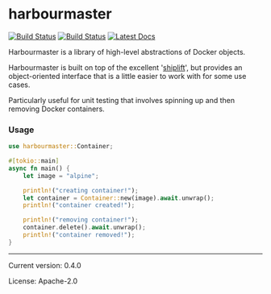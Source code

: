 
# harbourmaster

[![Build Status](https://travis-ci.org/danieleades/harbourmaster.svg?branch=master)](https://travis-ci.org/danieleades/harbourmaster)
[![Build Status](https://travis-ci.org/danieleades/harbourmaster.svg?branch=master)](https://travis-ci.org/danieleades/harbourmaster)
[![Latest Docs](https://docs.rs/harbourmaster/badge.svg)](https://docs.rs/harbourmaster/)

Harbourmaster is a library of high-level abstractions of Docker objects.

Harbourmaster is built on top of the excellent '[shiplift](https://github.com/softprops/shiplift)', but provides an object-oriented interface that
is a little easier to work with for some use cases.

Particularly useful for unit testing that involves spinning up and then
removing Docker containers.

### Usage
```rust
use harbourmaster::Container;

#[tokio::main]
async fn main() {
    let image = "alpine";

    println!("creating container!");
    let container = Container::new(image).await.unwrap();
    println!("container created!");

    println!("removing container!");
    container.delete().await.unwrap();
    println!("container removed!");
}
```

---

Current version: 0.4.0

License: Apache-2.0
